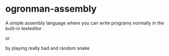 # ogronman-assembly


A simple assembly language where you can write programs normally in the built-in texteditor

or

by playing really bad and random snake
